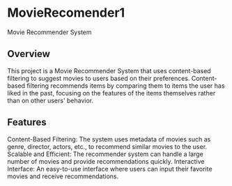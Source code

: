 # MovieRecomender1
Movie Recommender System
## Overview
This project is a Movie Recommender System that uses content-based filtering to suggest movies to users based on their preferences. Content-based filtering recommends items by comparing them to items the user has liked in the past, focusing on the features of the items themselves rather than on other users' behavior.

## Features
Content-Based Filtering: The system uses metadata of movies such as genre, director, actors, etc., to recommend similar movies to the user.
Scalable and Efficient: The recommender system can handle a large number of movies and provide recommendations quickly.
Interactive Interface: An easy-to-use interface where users can input their favorite movies and receive recommendations.

